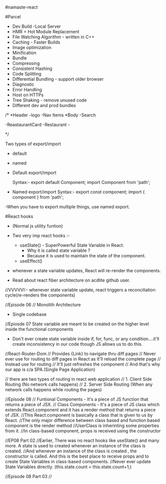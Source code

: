#namaste-react

#Parcel

- Dev Build
-Local Server
- HMR = Hot Module Replacement
- File Watching Algorithm - written in C++
- Caching - Faster Builds
- Image optimization
- Minification
- Bundle
- Compressing
- Consistent Hashing
- Code Splitting
- Differential Bundling - support older browser
- Diagnostic
- Error Handling
- Host on HTTPs
- Tree Shaking - remove unused code
- Different dev and prod bundles

/*
*Header
  -logo
  -Nav Items
*Body
  -Search

  -ReastaurantCard
    -Restaurant
      -

*/

Two types of export/import

- default
- named

- Default export/import

  Syntax:-
    export default Component;
    import Component from 'path';

- Named export/import
Syntax:-
export const component;
import { component } from 'path';

-When you have to export multiple things, use named export.


#React hooks
- (Normal js utility funtion)
- Two very imp react hooks :-
    - useState() - SuperPowerful State Variable in React.
        - Why it is called state variable ?
        - Because it is used to maintain the state of the component.
    - useEffect()

- whenever a state variable updates, React will re-render the components.

- Read about react fiber architecture on acdlite github user.

//VVVVVI:-  whenever state variable update, react triggers a reconciliation cycle(re-renders the components)

//Episode 06
// Monolith Architecture
- Single codebase

//Epiosde 07
State variable are meant to be created on the higher level inside the functional components
- Don't ever create state variable inside if, for, func, or  any condition....it'll create inconsistency in our code
though JS allows us to do this.

//React-Router-Dom
// Provides {Link} to navigate thru diff pages
// Never ever use <a></a> for routing to diff pages in React as It'll reload the complete page
// Instead use <Link to = "path"></Link> for routing
// It'll just refreshes the component
// And that's why our app is c/a SPA.(Single Page Application)

// there are two types of routing in react web application
// 1. Client Side Routing (No network calls happens)
// 2. Server Side Routing (When any network calls happens while routing the pages)

//Episode 08
// Funtional Components - It's a piece of JS function that returns a piece of JSX.
// Class Components - It's a piece of JS class which extends React.component and it has a render method that returns a piece of JSX.
//This React.component is basically a class that is given to us by React.
//The only major difference between class based and function based component is the render method
//UserClass is inherinting some properties from it.
//In class-based component, props is received using the constructor

//EP08 Part 02
//Earlier, There was no react hooks like useState() and many more. A state is used to created whenever an instance of the class is created.
//And whenever an instance of the class is created , the constructor is called. And this is the best place to receive props and to create State Variables in class-based components.
//Never ever update State Variables directly. (this.state.count = this.state.count+1;)

//Episode 08 Part 03
// 
